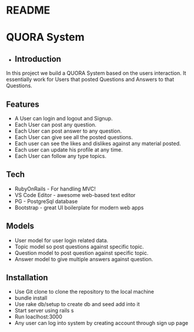 # README

# QUORA System
* ## Introduction
In this project we build a QUORA System based on the users interaction. It essentially work for Users that posted Questions and Answers to that Questions.
## Features
- A User can login and logout and Signup.
- Each User can post any question.
- Each User can post answer to any question.
- Each User can give see all the posted questions.
- Each user can see the likes and dislikes against any material posted.
- Each user can update his profile at any time.
- Each User can follow any type topics.
## Tech
- RubyOnRails - For handling MVC!
- VS Code Editor - awesome web-based text editor
- PG - PostgreSql database
- Bootstrap - great UI boilerplate for modern web apps
## Models
- User model for user login related data.
- Topic model so post questions against specific topic.
- Question model to post question against specific topic.
- Answer model to give multiple answers against question.
## Installation
- Use Git clone to clone the repository to the local machine
- bundle install
-    Use rake db/setup to create db and seed add into it
 -   Start server using rails s
 -   Run loaclhost:3000
 -   Any user can log into system by creating account through sign up page


